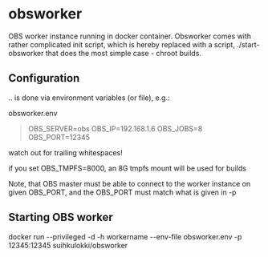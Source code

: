 # obsworker
OBS worker instance running in docker container. Obsworker comes with 
rather complicated init script, which is hereby replaced with a script,
./start-obsworker that does the most simple case - chroot builds.

## Configuration 
.. is done via environment variables (or file), e.g.:

obsworker.env
> OBS_SERVER=obs
> OBS_IP=192.168.1.6
> OBS_JOBS=8
> OBS_PORT=12345

watch out for trailing whitespaces!

if you set OBS_TMPFS=8000, an 8G tmpfs mount will be used for builds

Note, that OBS master must be able to connect to the worker instance on given
OBS_PORT, and the OBS_PORT must match what is given in -p 

## Starting OBS worker
docker run --privileged -d -h workername --env-file obsworker.env -p 12345:12345 suihkulokki/obsworker
